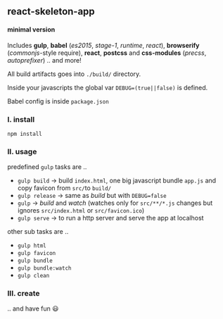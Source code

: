 ## react-skeleton-app
#### minimal version

Includes **gulp**, **babel** (_es2015_, _stage-1_, _runtime_, _react_), **browserify** (_commonjs_-style require), **react**, **postcss** and **css-modules** (_precss_, _autoprefixer_) .. and more!

All build artifacts goes into `./build/` directory.

Inside your javascripts the global var `DEBUG=(true||false)` is defined.

Babel config is inside `package.json`

### I. install

`npm install`

### II. usage

predefined `gulp` tasks are ..

- `gulp build` &rarr; build `index.html`, one big javascript bundle `app.js` and copy favicon from `src/`to `build/`
- `gulp release` &rarr; same as *build* but with `DEBUG=false`
- `gulp` &rarr; *build* and *watch* (watches only for `src/**/*.js` changes but ignores `src/index.html` or `src/favicon.ico`)
- `gulp serve` &rarr; to run a http server and serve the app at localhost

other sub tasks are ..

- `gulp html`
- `gulp favicon`
- `gulp bundle`
- `gulp bundle:watch`
- `gulp clean`

### III. create

.. and have fun :smiley:
